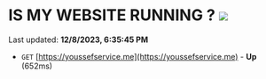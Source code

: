 # IS MY WEBSITE RUNNING ? [![](https://img.shields.io/static/v1?label=Sponsor&message=%E2%9D%A4&logo=GitHub&color=%23fe8e86)](https://github.com/sponsors/<username>)

Last updated: **12/8/2023, 6:35:45 PM**

- `GET` [https://youssefservice.me](https://youssefservice.me) - **Up** (652ms)
